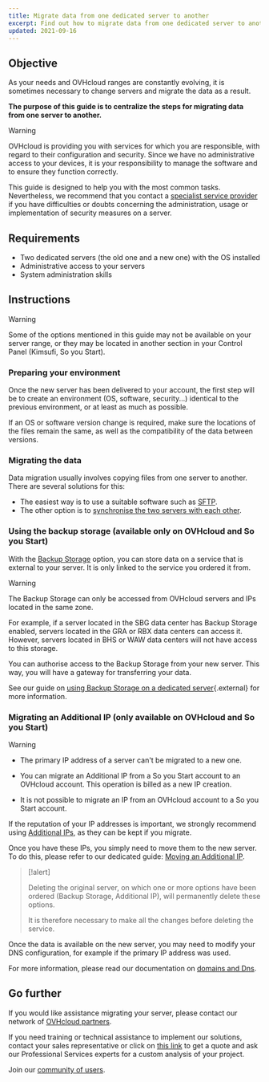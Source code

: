 ```yaml
---
title: Migrate data from one dedicated server to another
excerpt: Find out how to migrate data from one dedicated server to another
updated: 2021-09-16
---
```


## Objective

As your needs and OVHcloud ranges are constantly evolving, it is sometimes necessary to change servers and migrate the data as a result.

**The purpose of this guide is to centralize the steps for migrating data from one server to another.**

> [!warning]
>
> OVHcloud is providing you with services for which you are responsible, with regard to their configuration and security. Since we have no administrative access to your devices, it is your responsibility to manage the software and to ensure they function correctly.
>
> This guide is designed to help you with the most common tasks. Nevertheless, we recommend that you contact a [specialist service provider](/links/partner) if you have difficulties or doubts concerning the administration, usage or implementation of security measures on a server.
>

## Requirements

- Two dedicated servers (the old one and a new one) with the OS installed
- Administrative access to your servers
- System administration skills

## Instructions

> [!warning]
>
> Some of the options mentioned in this guide may not be available on your server range, or they may be located in another section in your Control Panel (Kimsufi, So you Start).
>

### Preparing your environment

Once the new server has been delivered to your account, the first step will be to create an environment (OS, software, security...) identical to the previous environment, or at least as much as possible.

If an OS or software version change is required, make sure the locations of the files remain the same, as well as the compatibility of the data between versions.

### Migrating the data

Data migration usually involves copying files from one server to another. There are several solutions for this:

- The easiest way is to use a suitable software such as [SFTP](/pages/bare_metal_cloud/dedicated_servers/comment-deposer-ou-recuperer-des-donnees-sur-un-serveur-dedie-via-sftp).
- The other option is to [synchronise the two servers with each other](/pages/bare_metal_cloud/dedicated_servers/how-to-copy-data-from-one-dedicated-server-to-another-using-rsync).

### Using the backup storage (available only on OVHcloud and So you Start)

With the [Backup Storage](/links/bare-metal/bare-metal/backup-storage/) option, you can store data on a service that is external to your server. It is only linked to the service you ordered it from.

> [!warning]
>
> The Backup Storage can only be accessed from OVHcloud servers and IPs located in the same zone.
>
> For example, if a server located in the SBG data center has Backup Storage enabled, servers located in the GRA or RBX data centers can access it. However, servers located in BHS or WAW data centers will not have access to this storage.
>

You can authorise access to the Backup Storage from your new server. This way, you will have a gateway for transferring your data.

See our guide on [using Backup Storage on a dedicated server](/pages/bare_metal_cloud/dedicated_servers/services_backup_storage){.external} for more information.

### Migrating an Additional IP (only available on OVHcloud and So you Start)

> [!warning]
>
> - The primary IP address of a server can't be migrated to a new one.
>
> - You can migrate an Additional IP from a So you Start account to an OVHcloud account. This operation is billed as a new IP creation.
>
> - It is not possible to migrate an IP from an OVHcloud account to a So you Start account.
>

If the reputation of your IP addresses is important, we strongly recommend using [Additional IPs](/links/bare-metal/bare-metal/ip/), as they can be kept if you migrate.

Once you have these IPs, you simply need to move them to the new server.
To do this, please refer to our dedicated guide: [Moving an Additional IP](/pages/bare_metal_cloud/dedicated_servers/move-failover-ip).

> [!alert]
>
> Deleting the original server, on which one or more options have been ordered (Backup Storage, Additional IP), will permanently delete these options.
>
> It is therefore necessary to make all the changes before deleting the service.
>

Once the data is available on the new server, you may need to modify your DNS configuration, for example if the primary IP address was used.

For more information, please read our documentation on [domains and Dns](/products/web-cloud-domains-domain-names).

## Go further

If you would like assistance migrating your server, please contact our network of [OVHcloud partners](/links/partner).

If you need training or technical assistance to implement our solutions, contact your sales representative or click on [this link](/links/professional-services) to get a quote and ask our Professional Services experts for a custom analysis of your project.

Join our [community of users](/links/community).

